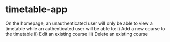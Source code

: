 # timetable-app
On the homepage, an unauthenticated user will only be able to view a timetable
while an authenticated user will be able to:
i)   Add a new course to the timetable
ii)  Edit an existing course
iii) Delete an existing course

